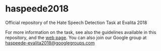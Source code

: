 # haspeede2018
Official repository of the Hate Speech Detection Task at Evalita 2018

For more information on the task, see also the guidelines available in this repository, and the [web page](http://www.di.unito.it/~tutreeb/haspeede-evalita18/index.html). You can also join our Google group at haspeede-evalita2018@googlegroups.com
